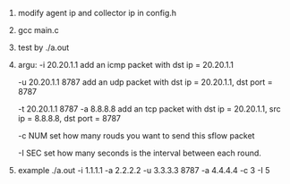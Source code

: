 1. modify agent ip and collector ip in config.h
2. gcc main.c
3. test by ./a.out
4. argu:
    -i 20.20.1.1
        add an icmp packet with dst ip = 20.20.1.1

    -u 20.20.1.1 8787
        add an udp packet with dst ip = 20.20.1.1, dst port = 8787

    -t 20.20.1.1 8787 -a 8.8.8.8
        add an tcp packet with dst ip = 20.20.1.1, src ip = 8.8.8.8, dst port = 8787

    -c NUM
        set how many rouds you want to send this sflow packet

    -I SEC
        set how many seconds is the interval between each round.

5. example
    ./a.out -i 1.1.1.1 -a 2.2.2.2 -u 3.3.3.3 8787 -a 4.4.4.4 -c 3 -I 5
